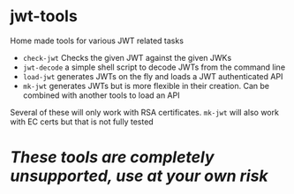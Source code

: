 # jwt-tools
Home made tools for various JWT related tasks

+ `check-jwt` Checks the given JWT against the given JWKs
+ `jwt-decode` a simple shell script to decode JWTs from the command line
+ `load-jwt` generates JWTs on the fly and loads a JWT authenticated API
+ `mk-jwt` generates JWTs but is more flexible in their creation. Can be combined with another tools to load an API

Several of these will only work with RSA certificates. `mk-jwt` will also work with EC certs but that is not fully tested

# *These tools are completely unsupported, use at your own risk*

